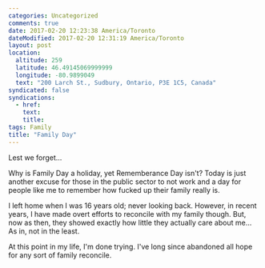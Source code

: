 ```yaml
---
categories: Uncategorized
comments: true
date: 2017-02-20 12:23:38 America/Toronto
dateModified: 2017-02-20 12:31:19 America/Toronto
layout: post
location:
  altitude: 259
  latitude: 46.49145069999999
  longitude: -80.9899049
  text: "200 Larch St., Sudbury, Ontario, P3E 1C5, Canada"
syndicated: false
syndications:
  - href: 
    text: 
    title: 
tags: Family
title: "Family Day"
---
```


Lest we forget&hellip;

Why is Family Day a holiday, yet Rememberance Day isn't? Today is just another excuse for those in the public sector to not work and a day for people like me to remember how fucked up their family really is.

I left home when I was 16 years old; never looking back. However, in recent years, I have made overt efforts to reconcile with my family though. But, now as then, they showed exactly how little they actually care about me&hellip; As in, not in the least.

At this point in my life, I'm done trying. I've long since abandoned all hope for any sort of family reconcile.
